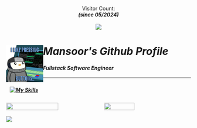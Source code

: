 <p align="center"> 
  Visitor Count: <br> <b><i>(since 05/2024)<b><i> <br><br>
  <img src="https://profile-counter.glitch.me/ri8x/count.svg" style="width: 180px;"/>
</p>

<picture><img align="left" src="https://github.com/ri8x/ri8x/blob/master/Logo.gif?raw=true" width=20% height=20%></picture>


# Mansoor's Github Profile 

#### Fullstack Software Engineer

---
<a href="https://skillicons.dev">
 <picture><img style="margin: 10px"src="https://skillicons.dev/icons?i=vscode,linux,js,github,gitlab,docker,javascript,typescript,react,threejs,py,css,html,githubactions,k8s,aws&perline=8"alt="My Skills"/></picture> 
</a>
<br/>
<br/>
<picture><img src="https://github-readme-stats.vercel.app/api?username=ri8x&show_icons=true&include_all_commits=true&theme=radical&hide_border=true" width=53% height=53%/></picture><picture><img src="https://github-readme-stats.vercel.app/api/top-langs/?username=ri8x&langs_count=8&layout=compact&theme=radical&hide_border=true" width=40.5% height=40.5%/></picture>

<picture><img src="https://github-readme-activity-graph.vercel.app/graph?username=ri8x&theme=redical&hide_border=true" style="width: 890px;"/></picture>
